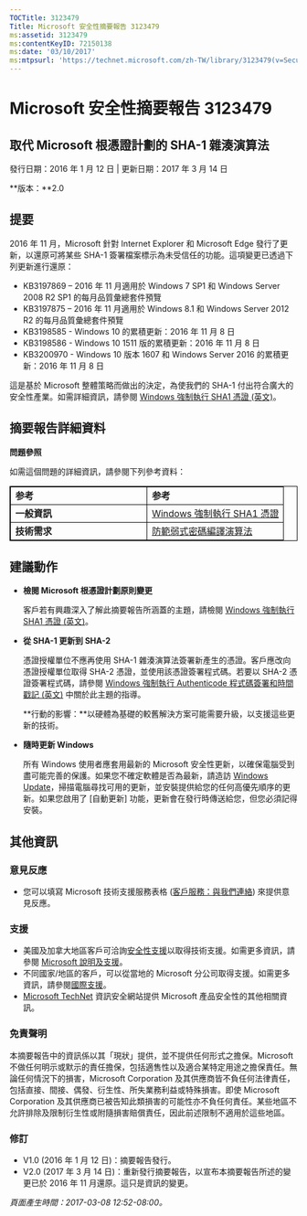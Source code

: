 ```yaml
---
TOCTitle: 3123479
Title: Microsoft 安全性摘要報告 3123479
ms:assetid: 3123479
ms:contentKeyID: 72150138
ms:date: '03/10/2017'
ms:mtpsurl: 'https://technet.microsoft.com/zh-TW/library/3123479(v=Security.10)'
---
```


Microsoft 安全性摘要報告 3123479
================================

取代 Microsoft 根憑證計劃的 SHA-1 雜湊演算法
--------------------------------------------

發行日期：2016 年 1 月 12 日 | 更新日期：2017 年 3 月 14 日

**版本：**2.0

提要
----

<span id="sectionToggle0"></span>
2016 年 11 月，Microsoft 針對 Internet Explorer 和 Microsoft Edge 發行了更新，以還原可將某些 SHA-1 簽署檔案標示為未受信任的功能。這項變更已透過下列更新進行還原：

-   KB3197869 – 2016 年 11 月適用於 Windows 7 SP1 和 Windows Server 2008 R2 SP1 的每月品質彙總套件預覽
-   KB3197875 – 2016 年 11 月適用於 Windows 8.1 和 Windows Server 2012 R2 的每月品質彙總套件預覽
-   KB3198585 - Windows 10 的累積更新：2016 年 11 月 8 日
-   KB3198586 - Windows 10 1511 版的累積更新：2016 年 11 月 8 日
-   KB3200970 - Windows 10 版本 1607 和 Windows Server 2016 的累積更新：2016 年 11 月 8 日

這是基於 Microsoft 整體策略而做出的決定，為使我們的 SHA-1 付出符合廣大的安全性產業。如需詳細資訊，請參閱 [Windows 強制執行 SHA1 憑證 (英文)](https://aka.ms/sha1)。

摘要報告詳細資料
----------------

<span id="sectionToggle1"></span>
**問題參照**

如需這個問題的詳細資訊，請參閱下列參考資料：

 
<table style="border:1px solid black;">
<colgroup>
<col width="50%" />
<col width="50%" />
</colgroup>
<tbody>
<tr class="odd">
<td style="border:1px solid black;"><strong>参考</strong></td>
<td style="border:1px solid black;"><strong>参考</strong></td>
</tr>
<tr class="even">
<td style="border:1px solid black;"><strong>一般資訊</strong></td>
<td style="border:1px solid black;"><a href="http://aka.ms/sha1">Windows 強制執行 SHA1 憑證</a></td>
</tr>
<tr class="odd">
<td style="border:1px solid black;"><strong>技術需求</strong></td>
<td style="border:1px solid black;"><a href="https://technet.microsoft.com/zh-tw/library/dn375961.aspx">防範弱式密碼編譯演算法</a></td>
</tr>
</tbody>
</table>
  
建議動作  
--------
  
<span id="sectionToggle2"></span>
-   **檢閱 Microsoft 根憑證計劃原則變更**
  
    客戶若有興趣深入了解此摘要報告所涵蓋的主題，請檢閱 [Windows 強制執行 SHA1 憑證 (英文)](http://aka.ms/sha1)。
  
-   **從 SHA-1 更新到 SHA-2**
  
    憑證授權單位不應再使用 SHA-1 雜湊演算法簽署新產生的憑證。客戶應改向憑證授權單位取得 SHA-2 憑證，並使用該憑證簽署程式碼。若要以 SHA-2 憑證簽署程式碼，請參閱 [Windows 強制執行 Authenticode 程式碼簽署和時間戳記 (英文)](http://aka.ms/sha1) 中關於此主題的指導。
  
    **行動的影響：**以硬體為基礎的較舊解決方案可能需要升級，以支援這些更新的技術。
  
-   **隨時更新 Windows**
  
    所有 Windows 使用者應套用最新的 Microsoft 安全性更新，以確保電腦受到盡可能完善的保護。如果您不確定軟體是否為最新，請造訪 [Windows Update](http://windowsupdate.microsoft.com/)，掃描電腦尋找可用的更新，並安裝提供給您的任何高優先順序的更新。如果您啟用了 \[自動更新\] 功能，更新會在發行時傳送給您，但您必須記得安裝。
  
其他資訊  
--------
  
<span id="sectionToggle3"></span>
### 意見反應
  
-   您可以填寫 Microsoft 技術支援服務表格 ([客戶服務：與我們連絡](http://support.microsoft.com/zh-tw/kb/?scid=sw;en;1257&amp;showpage=1&amp;ws=technet&amp;sd=tech)) 來提供意見反應。
  
### 支援
  
-   美國及加拿大地區客戶可洽詢[安全性支援](http://go.microsoft.com/fwlink/?linkid=21131)以取得技術支援。如需更多資訊，請參閱 [Microsoft 說明及支援](http://support.microsoft.com/zh-tw/)。  
-   不同國家/地區的客戶，可以從當地的 Microsoft 分公司取得支援。如需更多資訊，請參閱[國際支援](http://go.microsoft.com/fwlink/?linkid=21155)。  
-   [Microsoft TechNet](http://go.microsoft.com/fwlink/?linkid=21132) 資訊安全網站提供 Microsoft 產品安全性的其他相關資訊。
  
### 免責聲明
  
本摘要報告中的資訊係以其「現狀」提供，並不提供任何形式之擔保。Microsoft 不做任何明示或默示的責任擔保，包括適售性以及適合某特定用途之擔保責任。無論任何情況下的損害，Microsoft Corporation 及其供應商皆不負任何法律責任，包括直接、間接、偶發、衍生性、所失業務利益或特殊損害。即使 Microsoft Corporation 及其供應商已被告知此類損害的可能性亦不負任何責任。某些地區不允許排除及限制衍生性或附隨損害賠償責任，因此前述限制不適用於這些地區。
  
### 修訂
  
-   V1.0 (2016 年 1 月 12 日)：摘要報告發行。  
-   V2.0 (2017 年 3 月 14 日)：重新發行摘要報告，以宣布本摘要報告所述的變更已於 2016 年 11 月還原。這只是資訊的變更。
  
*頁面產生時間：2017-03-08 12:52-08:00。*
